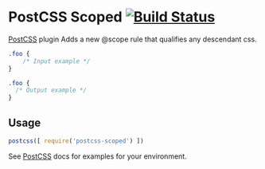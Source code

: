 # PostCSS Scoped [![Build Status][ci-img]][ci]

[PostCSS] plugin Adds a new @scope rule that qualifies any descendant css.

[PostCSS]: https://github.com/postcss/postcss
[ci-img]:  https://travis-ci.org/simon-engledew/postcss-scoped.svg
[ci]:      https://travis-ci.org/simon-engledew/postcss-scoped

```css
.foo {
    /* Input example */
}
```

```css
.foo {
  /* Output example */
}
```

## Usage

```js
postcss([ require('postcss-scoped') ])
```

See [PostCSS] docs for examples for your environment.
